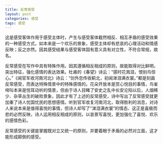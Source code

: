 ```yaml
---
title: 反常感受
layout: post
categories: 感受
tags: 感受
---
```


这是感受客体作用于感受主体时，产生与感受客体截然相反、相互矛盾的感受效果的一种感受方式，如本来是一个欢乐的景象，感受主体却有悲哀的心理活动和情感反映；反之亦然。因其感受结果与感受客体固有意义具有对立性，不符合常规，故名。

反常感受在写作中具有特殊作用。因其遵循相反相成的原则，故能取得对比鲜明，突出特征，强化感情的表达效果。杜甫的《春望》诗云：“感时花溅泪，恨别鸟惊心。”《闻官军收河南河北》诗云：“剑外忽传收蓟北，初闻涕泪满衣裳。”都是刻画反常感受，而表达特殊情景中的特殊感情的。花朵开放本是赏心悦目的事情，鸟雀啼叫本来是悦耳动听的情景，但由于诗人目睹了安史之乱中长安沦陷以后，人烟稀少、杂草丛生的破败景象，因此才有了上述的反常感受，诗中写出了反常感受就更加重了诗人忧国忧民的思想感情。听到官军收复河南河北，取得胜利的消息，对诗人来说本来是值得喜悦的事情，但诗人却写了“涕泪满衣裳”的情态、这正是喜极而悲的必然反映，诗人运用相反相成的原则，以哀景写喜悦，更加强化了喜悦、欢乐的感情色彩。

反常感受的关键是掌握既对立又统一的原则，并要着眼于矛盾的必然对立面，这才能形成颠倒的感受。 